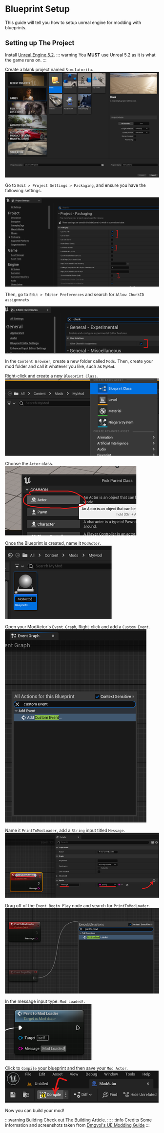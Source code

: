 # Blueprint Setup
This guide will tell you how to setup unreal engine for modding with blueprints.

## Setting up The Project

Install [Unreal Engine 5.2](https://www.unrealengine.com/download).
::: warning
You **MUST** use Unreal 5.2 as it is what the game runs on.
:::

Create a blank project named `Simulatorita`.
![Create Project](create_project.png)

Go to `Edit > Project Settings > Packaging`, and ensure you have the following settings.

<!-- Probably Redundant due to screenshot -->
<!-- | Setting                    | State    |
|----------------------------|----------|
| Use Pak File               | Enabled  |
| Use to Store               | Enabled  |
| Generate Chunks            | Enabled  |
| Share Material Shader Code | Disabled |
| Allow ChunkID assignmnets  | Enabled  | -->

![Project Settings](project_settings.png)

Then, go to `Edit > Editor Preferences` and search for `Allow ChunkID assignmnets`

![Chunk Settings](chunk_settings.png)

In the `Content Browser`, create a new folder called `Mods`.
Then, create your mod folder and call it whatever you like, such as `MyMod`.

Right-click and create a new `Blueprint Class`.
![Blueprint Class](blueprint_class.png)

Choose the `Actor` class.
![Actor class](actor_class.png)

Once the Blueprint is created, name it `ModActor`.
![Modactor](modactor.png)

Open your ModActor's `Event Graph`, Right-click and add a `Custom Event`.
![Custom Event](custom_event.png)

Name it `PrintToModLoader`, add a `String` input titled `Message`.
![print](print.png)

Drag off of the `Event Begin Play` node and search for `PrintToModLoader`.
![First Print](first_print.png)

In the message input type: `Mod Loaded!`.
![Mod Loaded Print](mod_loaded_print.png)

Click to `Compile` your blueprint and then save your `Mod Actor`.
![Compile](compile.png)

Now you can build your mod!

:::warning Building
Check out [The Building Article](/blueprint-modding/building-mods).
:::
:::info Credits
Some information and screenshots taken from [Dmgvol's UE Modding Guide](https://github.com/Dmgvol/UE_Modding/)
:::